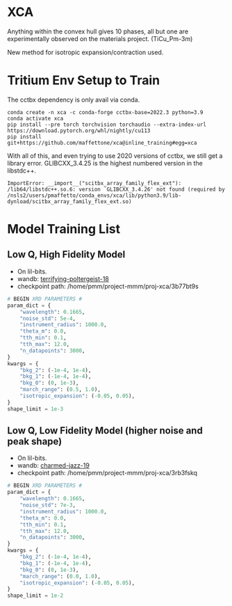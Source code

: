 XCA
===
Anything within the convex hull gives 10 phases, all but one are experimentally
observed on the materials project. (TiCu_Pm-3m)


New method for isotropic expansion/contraction used. 

Tritium Env Setup to Train
==========================
The cctbx dependency is only avail via conda. 
```shell
conda create -n xca -c conda-forge cctbx-base=2022.3 python=3.9
conda activate xca
pip install --pre torch torchvision torchaudio --extra-index-url https://download.pytorch.org/whl/nightly/cu113
pip install git+https://github.com/maffettone/xca@inline_training#egg=xca
```
With all of this, and even trying to use 2020 versions of cctbx, we still get a library error.
GLIBCXX_3.4.25 is the highest numbered version in the libstdc++.
```shell
ImportError: __import__("scitbx_array_family_flex_ext"): /lib64/libstdc++.so.6: version `GLIBCXX_3.4.26' not found (required by /nsls2/users/pmaffetto/conda_envs/xca/lib/python3.9/lib-dynload/scitbx_array_family_flex_ext.so)
```



Model Training List
===================

Low Q, High Fidelity Model
--------------------------
- On lil-bits. 
- wandb: [terrifying-poltergeist-18](https://wandb.ai/phillip-maffettone/proj-xca/runs/3b77bt9s)
- checkpoint path: /home/pmm/project-mmm/proj-xca/3b77bt9s
```python
# BEGIN XRD PARAMETERS #
param_dict = {
    "wavelength": 0.1665,
    "noise_std": 5e-4,
    "instrument_radius": 1000.0,
    "theta_m": 0.0,
    "tth_min": 0.1,
    "tth_max": 12.0,
    "n_datapoints": 3000,
}
kwargs = {
    "bkg_2": (-1e-4, 1e-4),
    "bkg_1": (-1e-4, 1e-4),
    "bkg_0": (0, 1e-3),
    "march_range": (0.5, 1.0),
    "isotropic_expansion": (-0.05, 0.05),
}
shape_limit = 1e-3
```

Low Q, Low Fidelity Model (higher noise and peak shape)
-------------------------------------------------------
- On lil-bits. 
- wandb: [charmed-jazz-19](https://wandb.ai/phillip-maffettone/proj-xca/runs/3rb3fskq)
- checkpoint path: /home/pmm/project-mmm/proj-xca/3rb3fskq
```python
# BEGIN XRD PARAMETERS #
param_dict = {
    "wavelength": 0.1665,
    "noise_std": 7e-3,
    "instrument_radius": 1000.0,
    "theta_m": 0.0,
    "tth_min": 0.1,
    "tth_max": 12.0,
    "n_datapoints": 3000,
}
kwargs = {
    "bkg_2": (-1e-4, 1e-4),
    "bkg_1": (-1e-4, 1e-4),
    "bkg_0": (0, 1e-3),
    "march_range": (0.0, 1.0),
    "isotropic_expansion": (-0.05, 0.05),
}
shape_limit = 1e-2
```
